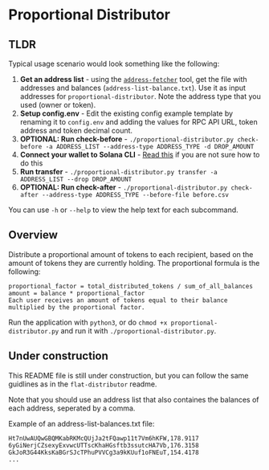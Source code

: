 # Proportional Distributor

## TLDR
Typical usage scenario would look something like the following:
1. **Get an address list** - using the [`address-fetcher`](../address-fetcher) tool, get the file with addresses and balances (`address-list-balance.txt`). Use it as input addresses for `proportional-distributor`. Note the address type that you used (owner or token).
2. **Setup config.env** - Edit the existing config example template by renaming it to `config.env` and adding the values for RPC API URL, token address and token decimal count.
3. **OPTIONAL: Run check-before** - `./proportional-distributor.py check-before -a ADDRESS_LIST --address-type ADDRESS_TYPE -d DROP_AMOUNT`
4. **Connect your wallet to Solana CLI** - [Read this](https://docs.solana.com/wallet-guide/file-system-wallet) if you are not sure how to do this
5. **Run transfer** - `./proportional-distributor.py transfer -a ADDRESS_LIST --drop DROP_AMOUNT`
6. **OPTIONAL: Run check-after** - `./proportional-distributor.py check-after --address-type ADDRESS_TYPE --before-file before.csv` 

You can use `-h` or `--help` to view the help text for each subcommand.

## Overview

Distribute a proportional amount of tokens to each recipient, based on the amount of tokens they are currently holding.
The proportional formula is the following:
```
proportional_factor = total_distributed_tokens / sum_of_all_balances
amount = balance * proportional_factor
Each user receives an amount of tokens equal to their balance multiplied by the proportional factor.
```

Run the application with `python3`, or do `chmod +x proportional-distributor.py` and run it with `./proportional-distributor.py`.

## Under construction
This README file is still under construction, but you can follow the same guidlines as in the `flat-distributor` readme.

Note that you should use an address list that also containes the balances of each address, seperated by a comma.

Example of an address-list-balances.txt file:
```
Ht7nUwAUQwGBQMKabRKMcQUjJa2tFQawp11t7Vm6hKFW,178.9117
6yGiNerjCZsexyExvwcUTTscKhaHGsftb3ssutcHA7Vb,176.3158
GkJoR3G44KksKaBGrSJcTPhuPVVCg3a9kKUuf1oFNEuT,154.4178
...
```
